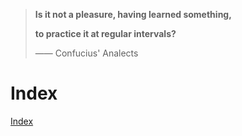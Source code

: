 
 

> **Is it not a pleasure, having learned something,**
> 
> **to practice it at regular intervals?**
> 
> —— Confucius' Analects

# Index
[Index](_sidebar.md ':include')
